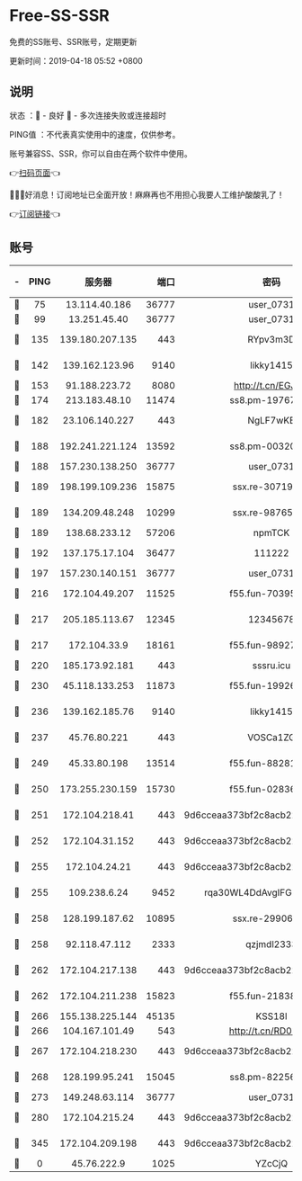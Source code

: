 # Free-SS-SSR

免费的SS账号、SSR账号，定期更新

更新时间：2019-04-18 05:52 +0800

## 说明

状态     ：🙂 - 良好 🙁 - 多次连接失败或连接超时

PING值   ：不代表真实使用中的速度，仅供参考。

账号兼容SS、SSR，你可以自由在两个软件中使用。

👉[扫码页面](https://liesauer.github.io/Free-SS-SSR/)👈

🎉🎉🎉好消息！订阅地址已全面开放！麻麻再也不用担心我要人工维护酸酸乳了！

👉[订阅链接](https://www.liesauer.net/yogurt/subscribe?ACCESS_TOKEN=DAYxR3mMaZAsaqUb)👈

## 账号

|-|PING|服务器|端口|密码|加密方式|区域|
|:----:|:----:|:-----:|-----:|:----:|:----:|:----:|
|🙂|75|13.114.40.186|36777|user_0731|chacha20|JP|
|🙂|99|13.251.45.40|36777|user_0731|chacha20|SG|
|🙂|135|139.180.207.135|443|RYpv3m3D|aes-256-cfb|JP|
|🙂|142|139.162.123.96|9140|likky1415|aes-256-cfb|JP|
|🙂|153|91.188.223.72|8080|http://t.cn/EGJIyrl|rc4-md5|RU|
|🙂|174|213.183.48.10|11474|ss8.pm-19767965|rc4-md5|RU|
|🙂|182|23.106.140.227|443|NgLF7wKB|aes-256-cfb|US|
|🙂|188|192.241.221.124|13592|ss8.pm-00320498|aes-256-cfb|US|
|🙂|188|157.230.138.250|36777|user_0731|chacha20|US|
|🙂|189|198.199.109.236|15875|ssx.re-30719471|aes-256-cfb|US|
|🙂|189|134.209.48.248|10299|ssx.re-98765890|aes-256-cfb|US|
|🙂|189|138.68.233.12|57206|npmTCK|rc4-md5|US|
|🙂|192|137.175.17.104|36477|111222|aes-256-cfb|US|
|🙂|197|157.230.140.151|36777|user_0731|chacha20|US|
|🙂|216|172.104.49.207|11525|f55.fun-70395503|aes-256-cfb|SG|
|🙂|217|205.185.113.67|12345|12345678|aes-256-cfb|US|
|🙂|217|172.104.33.9|18161|f55.fun-98927194|aes-256-cfb|SG|
|🙂|220|185.173.92.181|443|sssru.icu|rc4-md5|RU|
|🙂|230|45.118.133.253|11873|f55.fun-19926272|aes-256-cfb|SG|
|🙂|236|139.162.185.76|9140|likky1415|aes-256-cfb|DE|
|🙂|237|45.76.80.221|443|VOSCa1ZG|aes-256-cfb|DE|
|🙂|249|45.33.80.198|13514|f55.fun-88281317|aes-256-cfb|US|
|🙂|250|173.255.230.159|15730|f55.fun-02836534|aes-256-cfb|US|
|🙂|251|172.104.218.41|443|9d6cceaa373bf2c8acb22e60b6a58be6|aes-256-cfb|US|
|🙂|252|172.104.31.152|443|9d6cceaa373bf2c8acb22e60b6a58be6|aes-256-cfb|US|
|🙂|255|172.104.24.21|443|9d6cceaa373bf2c8acb22e60b6a58be6|aes-256-cfb|US|
|🙂|255|109.238.6.24|9452|rqa30WL4DdAvgIFG6Fs3znzTa|aes-256-cfb|FR|
|🙂|258|128.199.187.62|10895|ssx.re-29906506|aes-256-cfb|SG|
|🙂|258|92.118.47.112|2333|qzjmdl2333|aes-256-cfb|US|
|🙂|262|172.104.217.138|443|9d6cceaa373bf2c8acb22e60b6a58be6|aes-256-cfb|US|
|🙂|262|172.104.211.238|15823|f55.fun-21838256|aes-256-cfb|US|
|🙂|266|155.138.225.144|45135|KSS18l|rc4-md5|US|
|🙂|266|104.167.101.49|543|http://t.cn/RD0D7sx|rc4-md5|CA|
|🙂|267|172.104.218.230|443|9d6cceaa373bf2c8acb22e60b6a58be6|aes-256-cfb|US|
|🙂|268|128.199.95.241|15045|ss8.pm-82256023|aes-256-cfb|SG|
|🙂|273|149.248.63.114|36777|user_0731|chacha20|CA|
|🙂|280|172.104.215.24|443|9d6cceaa373bf2c8acb22e60b6a58be6|aes-256-cfb|US|
|🙂|345|172.104.209.198|443|9d6cceaa373bf2c8acb22e60b6a58be6|aes-256-cfb|US|
|🙁|0|45.76.222.9|1025|YZcCjQ|rc4-md5|JP|
